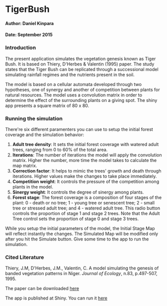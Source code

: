 # TigerBush

#### Author: Daniel Kinpara
#### Date: September 2015

### Introduction
The present application simulates the vegetation genesis known as Tiger Bush. It is based on Thiery, D'Herbes & Valentin (1995) paper. The study states that the Tiger Bush can be replicated through a successional model simulating rainfall regimes and the nutrients present in the soil.

The model is based on a cellular automata developed through two hypotheses, one of synergy and another of competition between plants for natural resources. The model uses a convolution matrix in order to determine the effect of the surrounding plants on a giving spot. The shiny app presents a square matrix of 80 x 80.

### Running the simulation
There're six different paramenters you can use to setup the initial forest coverage and the simulation behavior:

1. **Adult tree density**: It sets the initial forest coverage with watered adult trees, ranging from 0 to 60% of the total area.
2. **Iterations**: The number of iterations the model will apply the convolution matrix. Higher the number, more time the model takes to calculate the map matrix.
3. **Correction factor**: It helps to mimic the trees' growth and death through iterations. Higher values make the changes to take place immediately.
4. **Competition weight**: It controls the pressure of the competition among plants in the model.
5. **Sinergy weight**: It controls the degree of sinergy among plants.
6. **Forest stage**: The forest coverage is a composition of four stages of the plant: 0 - death or no tree; 1 - young tree or senescent tree; 2 - small tree or stressed adult tree; and 4 - watered adult tree. This radio button controls the proportion of stage 1 and stage 2 trees. Note that the Adult Tree control sets the proportion of stage 0 and stage 3 trees.

While you setup the initial parameters of the model, the Initial Stage Map will reflect instantly the changes. The Simulated Map will be modified only after you hit the Simulate button. Give some time to the app to run the simulation.

### Cited Literature
Thiery, J.M, D'Herbes, J.M., Valentin, C. A model simulating the genesis of banded vegetation patterns in Niger. *Journal of Ecology*, n.83, p.497-507, 1995.

The paper can be downloaded [here](http://goo.gl/TTjxCC)

The app is published at Shiny. You can run it [here](https://dkinpara.shinyapps.io/TigerBush)
